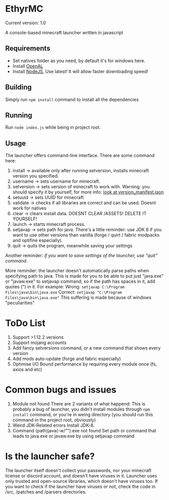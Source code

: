 # EthyrMC

Current version: 1.0

A console-based minecraft launcher written in javascript

## Requirements

- Set natives folder as you need, by default it's for windows here.
- Install [OpenAL](<https://www.openal.org/downloads/>)
- Install [NodeJS](<https://nodejs.org/en>), Use latest! It will allow faster downloading speed!

## Building

Simply run ``` npm install ``` command to install all the dependencies

## Running

Run ``` node index.js ``` while being in project root.

## Usage

The launcher offers command-line interface. There are some command here:
1. install -> available only after running setversion, installs minecraft version you specified.
2. username -> sets username for minecraft.
3. setversion -> sets version of minecraft to work with. Warning: you should specify it by yourself, for more info: [look at version_manifest.json](<https://piston-meta.mojang.com/mc/game/version_manifest.json>)
4. setuuid -> sets UUID for minecraft
5. validate -> checks if all libraries are correct and can be used. Doesnt work for natives
6. clear -> clears install data. DOESNT CLEAR /ASSETS! DELETE IT YOURSELF!
7. launch -> starts minecraft process.
8. setjavap -> sets path for java. There's a little reminder: use JDK 8 if you want to use other versions than vanilla (forge / quirt / fabric modpacks and optifine especially).
9. quit -> quits the program, meanwhile saving your settings

Another reminder: *if you want to save settings of the launcher, use "quit" command.*

More reminder: the launcher doesn't automatically parse paths when specifying path to java. This is made for you to be able to put just "java.exe" or "javaw.exe" to setjavap command, so if the path has spaces in it, add quotes (") in it. For example:
  Wrong: ```
         setjavap
         C:\Program Files\java\bin\java.exe
         ```
  Correct: ```
           setjavap
           "C:\Program Files\java\bin\java.exe"
           ```
           This suffering is made because of windows "peculiarities"

# ToDo List

1. Support >1.12.2 versions
2. Support mojang accounts
3. Add fancy setversions command, or a new command that shows every version
4. Add mods auto-update (forge and fabric especially)
5. Optimise I/O Bound performance by requiring every module once (fs, axios and etc)

# Common bugs and issues

1. Module not found
   There are 2 variants of what happend: This is probably a bug of launcher, you didn't install modules through ```npm install``` command, or you're in weing directory (you should run this command in the project root, obviously)
2. Weird JDK-Related errors
   Install JDK-8.
3. Command (path)java(-w/"").exe not found
   Set path or command that leads to java.exe or javaw.exe by using setjavap command

# Is the launcher safe?

The launcher itself doesn't collect your passwords, nor your minecraft license or discord account, and doesn't have viruses in it. Launcher uses only trusted and open-source libraries, which doesn't have viruses too.
If you want to check if the launcher have viruses or not, check the code in /src, /patches and /parsers directories.
